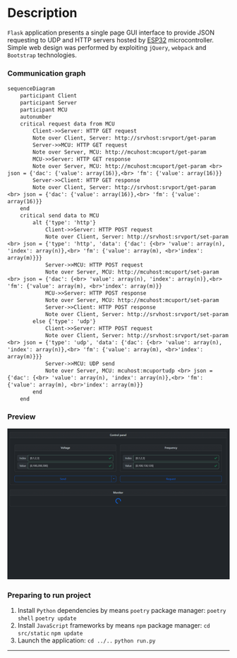 # Description
`Flask` application presents a single page GUI interface to provide JSON requesting to UDP and HTTP servers hosted by [ESP32](https://github.com/kotwiceal/mlch_dbd_act_pio_esp32) microcontroller. Simple web design was performed by exploiting `jQuery`, `webpack` and `Bootstrap` technologies. 

### Communication graph
```mermaid
sequenceDiagram
    participant Client
    participant Server
    participant MCU
    autonumber
    critical request data from MCU
        Client->>Server: HTTP GET request
        Note over Client, Server: http://srvhost:srvport/get-param
        Server->>MCU: HTTP GET request
        Note over Server, MCU: http://mcuhost:mcuport/get-param
        MCU->>Server: HTTP GET response
        Note over Server, MCU: http://mcuhost:mcuport/get-param <br> json = {'dac': {'value': array(16)},<br> 'fm': {'value': array(16)}}
        Server->>Client: HTTP GET response
        Note over Client, Server: http://srvhost:srvport/get-param <br> json = {'dac': {'value': array(16)},<br> 'fm': {'value': array(16)}}
    end
    critical send data to MCU
        alt {'type': 'http'}
            Client->>Server: HTTP POST request
            Note over Client, Server: http://srvhost:srvport/set-param <br> json = {'type': 'http', 'data': {'dac': {<br> 'value': array(n), 'index': array(n)},<br> 'fm': {'value': array(m), <br>'index': array(m)}}}
            Server->>MCU: HTTP POST request
            Note over Server, MCU: http://mcuhost:mcuport/set-param <br> json = {'dac': {<br> 'value': array(n), 'index': array(n)},<br> 'fm': {'value': array(m), <br>'index': array(m)}}
            MCU->>Server: HTTP POST response
            Note over Server, MCU: http://mcuhost:mcuport/set-param
            Server->>Client: HTTP POST response
            Note over Client, Server: http://srvhost:srvport/set-param
        else {'type': 'udp'}
            Client->>Server: HTTP POST request
            Note over Client, Server: http://srvhost:srvport/set-param <br> json = {'type': 'udp', 'data': {'dac': {<br> 'value': array(n), 'index': array(n)},<br> 'fm': {'value': array(m), <br>'index': array(m)}}}
            Server->>MCU: UDP send
            Note over Server, MCU: mcuhost:mcuportudp <br> json = {'dac': {<br> 'value': array(n), 'index': array(n)},<br> 'fm': {'value': array(m), <br>'index': array(m)}}
        end
    end
```

### Preview
![preview](preview.gif)

### Preparing to run project
1.  Install `Python` dependencies by means `poetry` package manager:
	`poetry shell`
	`poetry update`
2.  Install `JavaScript` frameworks by means `npm` package manager:
	`cd src/static`
	`npm update`
3.  Launch the application:
	`cd ../..`
	`python run.py`
****